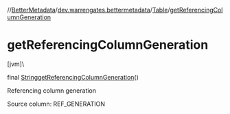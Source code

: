 //[BetterMetadata](../../../index.md)/[dev.warrengates.bettermetadata](../index.md)/[Table](index.md)/[getReferencingColumnGeneration](get-referencing-column-generation.md)

# getReferencingColumnGeneration

[jvm]\

final [String](https://docs.oracle.com/javase/8/docs/api/java/lang/String.html)[getReferencingColumnGeneration](get-referencing-column-generation.md)()

Referencing column generation

Source column: REF_GENERATION
